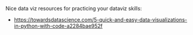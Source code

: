 Nice data viz resources for practicing your dataviz skills:
- https://towardsdatascience.com/5-quick-and-easy-data-visualizations-in-python-with-code-a2284bae952f
